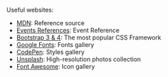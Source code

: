 Useful websites:

+ [MDN](https://mdn.dev): Reference source
+ [Events References](https://developer.mozilla.org/en-US/docs/Web/Events): Event Reference
+ [Bootstrap 3 & 4](https://getbootstrap.com/docs/3.3/): The most popular CSS Framework
+ [Google Fonts](https://fonts.google.com): Fonts gallery
+ [CodePen](https://codepen.io): Styles gallery
+ [Unsplash](https://unsplash.com): High-resolution photos collection
+ [Font Awesome](https://fontawesome.com): Icon gallery
